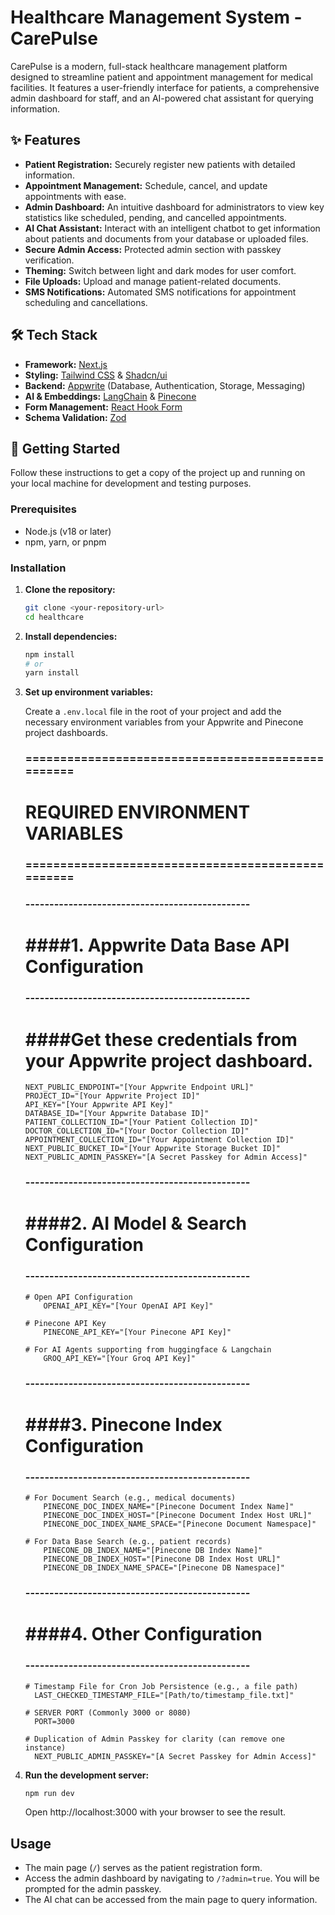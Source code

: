 # Healthcare Management System - CarePulse

CarePulse is a modern, full-stack healthcare management platform designed to streamline patient and appointment management for medical facilities. It features a user-friendly interface for patients, a comprehensive admin dashboard for staff, and an AI-powered chat assistant for querying information.

## ✨ Features

- **Patient Registration:** Securely register new patients with detailed information.
- **Appointment Management:** Schedule, cancel, and update appointments with ease.
- **Admin Dashboard:** An intuitive dashboard for administrators to view key statistics like scheduled, pending, and cancelled appointments.
- **AI Chat Assistant:** Interact with an intelligent chatbot to get information about patients and documents from your database or uploaded files.
- **Secure Admin Access:** Protected admin section with passkey verification.
- **Theming:** Switch between light and dark modes for user comfort.
- **File Uploads:** Upload and manage patient-related documents.
- **SMS Notifications:** Automated SMS notifications for appointment scheduling and cancellations.

## 🛠️ Tech Stack

- **Framework:** [Next.js](https://nextjs.org/)
- **Styling:** [Tailwind CSS](https://tailwindcss.com/) & [Shadcn/ui](https://ui.shadcn.com/)
- **Backend:** [Appwrite](https://appwrite.io/) (Database, Authentication, Storage, Messaging)
- **AI & Embeddings:** [LangChain](https://www.langchain.com/) & [Pinecone](https://www.pinecone.io/)
- **Form Management:** [React Hook Form](https://react-hook-form.com/)
- **Schema Validation:** [Zod](https://zod.dev/)

## 🚀 Getting Started

Follow these instructions to get a copy of the project up and running on your local machine for development and testing purposes.

### Prerequisites

- Node.js (v18 or later)
- npm, yarn, or pnpm

### Installation

1.  **Clone the repository:**

    ```bash
    git clone <your-repository-url>
    cd healthcare
    ```

2.  **Install dependencies:**

    ```bash
    npm install
    # or
    yarn install
    ```

3.  **Set up environment variables:**

    Create a `.env.local` file in the root of your project and add the necessary environment variables from your Appwrite and Pinecone project dashboards.

    ### ==================================================
    #        **REQUIRED ENVIRONMENT VARIABLES**
    ### ==================================================

    ### -----------------------------------------------
    # ####1. Appwrite Data Base API Configuration
    ### -----------------------------------------------
    # ####Get these credentials from your Appwrite project dashboard.
        NEXT_PUBLIC_ENDPOINT="[Your Appwrite Endpoint URL]"
        PROJECT_ID="[Your Appwrite Project ID]"
        API_KEY="[Your Appwrite API Key]"
        DATABASE_ID="[Your Appwrite Database ID]"
        PATIENT_COLLECTION_ID="[Your Patient Collection ID]"
        DOCTOR_COLLECTION_ID="[Your Doctor Collection ID]"
        APPOINTMENT_COLLECTION_ID="[Your Appointment Collection ID]"
        NEXT_PUBLIC_BUCKET_ID="[Your Appwrite Storage Bucket ID]"
        NEXT_PUBLIC_ADMIN_PASSKEY="[A Secret Passkey for Admin Access]"

    ### -----------------------------------------------
    # ####2. AI Model & Search Configuration
    ### -----------------------------------------------
        # Open API Configuration
            OPENAI_API_KEY="[Your OpenAI API Key]"    

        # Pinecone API Key
            PINECONE_API_KEY="[Your Pinecone API Key]"

        # For AI Agents supporting from huggingface & Langchain
            GROQ_API_KEY="[Your Groq API Key]"

    ### -----------------------------------------------
    # ####3. Pinecone Index Configuration
    ### -----------------------------------------------
        # For Document Search (e.g., medical documents)
            PINECONE_DOC_INDEX_NAME="[Pinecone Document Index Name]"
            PINECONE_DOC_INDEX_HOST="[Pinecone Document Index Host URL]"
            PINECONE_DOC_INDEX_NAME_SPACE="[Pinecone Document Namespace]"

        # For Data Base Search (e.g., patient records)
            PINECONE_DB_INDEX_NAME="[Pinecone DB Index Name]"
            PINECONE_DB_INDEX_HOST="[Pinecone DB Index Host URL]"
            PINECONE_DB_INDEX_NAME_SPACE="[Pinecone DB Namespace]"

    ### -----------------------------------------------
    # ####4. Other Configuration
    ### -----------------------------------------------
        # Timestamp File for Cron Job Persistence (e.g., a file path)
          LAST_CHECKED_TIMESTAMP_FILE="[Path/to/timestamp_file.txt]"

        # SERVER PORT (Commonly 3000 or 8080)
          PORT=3000

        # Duplication of Admin Passkey for clarity (can remove one instance)
          NEXT_PUBLIC_ADMIN_PASSKEY="[A Secret Passkey for Admin Access]"
 
4.  **Run the development server:**

    ```bash
    npm run dev
    ```

    Open http://localhost:3000 with your browser to see the result.

## Usage

- The main page (`/`) serves as the patient registration form.
- Access the admin dashboard by navigating to `/?admin=true`. You will be prompted for the admin passkey.
- The AI chat can be accessed from the main page to query information.
